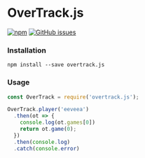 # OverTrack.js
[![npm](https://img.shields.io/npm/v/overtrack.js.svg)](https://www.npmjs.com/package/overtrack.js)
[![GitHub issues](https://img.shields.io/github/issues/aidant/overtrack.js.svg)](https://github.com/aidant/overtrack.js/issues)

### Installation
```
npm install --save overtrack.js
```
### Usage
```js
const OverTrack = require('overtrack.js');

OverTrack.player('eeveea')
  .then(ot => {
    console.log(ot.games[0])
    return ot.game(0);
  })
  .then(console.log)
  .catch(console.error)
```
